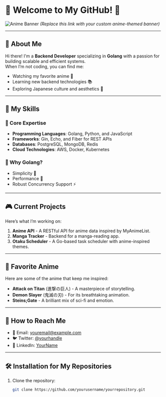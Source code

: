 # 🌸 Welcome to My GitHub! 🌸

![Anime Banner]([https://imgur.com/l6iMagD](https://imgur.com/l6iMagD))  
*(Replace this link with your custom anime-themed banner)*

---

## 🏮 About Me  
Hi there! I'm a **Backend Developer** specializing in **Golang** with a passion for building scalable and efficient systems.  
When I’m not coding, you can find me:  
- Watching my favorite anime 🎥  
- Learning new backend technologies 📚  
- Exploring Japanese culture and aesthetics 🎎  

---

## 🚀 My Skills  
### 🌟 Core Expertise
- **Programming Languages**: Golang, Python, and JavaScript  
- **Frameworks**: Gin, Echo, and Fiber for REST APIs  
- **Databases**: PostgreSQL, MongoDB, Redis  
- **Cloud Technologies**: AWS, Docker, Kubernetes  

### 🌸 Why Golang?  
- Simplicity 🌱  
- Performance 🚀  
- Robust Concurrency Support ⚡  

---

## 🎮 Current Projects  
Here’s what I’m working on:  
1. **Anime API** - A RESTful API for anime data inspired by MyAnimeList.  
2. **Manga Tracker** - Backend for a manga-reading app.  
3. **Otaku Scheduler** - A Go-based task scheduler with anime-inspired themes.  

---

## 🌌 Favorite Anime  
Here are some of the anime that keep me inspired:  
- **Attack on Titan** (進撃の巨人) - A masterpiece of storytelling.  
- **Demon Slayer** (鬼滅の刃) - For its breathtaking animation.  
- **Steins;Gate** - A brilliant mix of sci-fi and emotion.  

---

## 📂 How to Reach Me  
- 📧 Email: [youremail@example.com](mailto:youremail@example.com)  
- 🐦 Twitter: [@yourhandle](https://twitter.com/yourhandle)  
- 💼 LinkedIn: [YourName](https://linkedin.com/in/yourname)  

---

## 🛠️ Installation for My Repositories  
1. Clone the repository:  
   ```bash
   git clone https://github.com/yourusername/yourrepository.git
